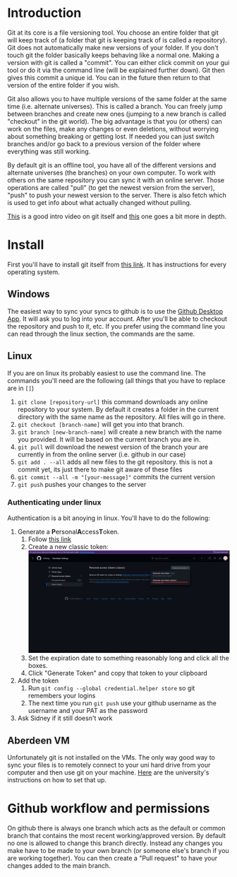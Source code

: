 # Introduction

Git at its core is a file versioning tool. You choose an entire folder that git will keep track of (a folder that git is keeping track of is called a repository). Git does not automatically make new versions of your folder. If you don't touch git the folder basically keeps behaving like a normal one. Making a version with git is called a "commit". You can either click commit on your gui tool or do it via the command line (will be explained further down). Git then gives this commit a unique id. You can in the future then return to that version of the entire folder if you wish.   
   
Git also allows you to have multiple versions of the same folder at the same time (i.e. alternate universes). This is called a branch. You can freely jump between branches and create new ones (jumping to a new branch is called "checkout" in the git world). The big advantage is that you (or others) can work on the files, make any changes or even deletions, without worrying about something breaking or getting lost. If needed you can just switch branches and/or go back to a previous version of the folder where everything was still working. 

By default git is an offline tool, you have all of the different versions and alternate universes (the branches) on your own computer. To work with others on the same repository you can sync it with an online server. Those operations are called "pull" (to get the newest version from the server), "push" to push your newest version to the server. There is also fetch which is used to get info about what actually changed without pulling.

[This](https://www.youtube.com/watch?v=hwP7WQkmECE) is a good intro video on git itself and [this](https://www.youtube.com/watch?v=HkdAHXoRtos) one goes a bit more in depth.

# Install

First you'll have to install git itself from [this link](https://git-scm.com/downloads). It has instructions for every operating system.

## Windows

The easiest way to sync your syncs to github is to use the [Github Desktop App](https://desktop.github.com/). It will ask you to log into your account. After you'll be able to checkout the repository and push to it, etc. If you prefer using the command line you can read through the linux section, the commands are the same.

## Linux

If you are on linux its probably easiest to use the command line. The commands you'll need are the following (all things that you have to replace are in `[]`)

1. `git clone [repository-url]` this command downloads any online repository to your system. By default it creates a folder in the current directory with the same name as the repository. All files will go in there.
2. `git checkout [branch-name]` will get you into that branch.
3. `git branch [new-branch-name]` will create a new branch with the name you provided. It will be based on the current branch you are in.
4. `git pull` will download the newest version of the branch your are currently in from the online server (i.e. github in our case)
5. `git add . --all` adds all new files to the git repository. this is not a commit yet, its just there to make git aware of these files
6. `git commit --all -m "[your-message]"` commits the current version
7. `git push` pushes your changes to the server

### Authenticating under linux

Authentication is a bit anoying in linux. You'll have to do the following:

1. Generate a **P**ersonal**A**ccess**T**oken.
    1. Follow [this link](https://github.com/settings/tokens)
    2. Create a new classic token: ![Create new token](.attachments/image.png)
    3. Set the expiration date to something reasonably long and click all the boxes.
    4. Click "Generate Token" and copy that token to your clipboard
2. Add the token
    1. Run `git config --global credential.helper store` so git remembers your logins
    2. The next time you run `git push` use your github username as the username and your PAT as the password
3. Ask Sidney if it still doesn't work

## Aberdeen VM

Unfortunately git is not installed on the VMs. The only way good way to sync your files is to remotely connect to your uni hard drive from your computer and then use git on your machine. [Here](https://www.abdn.ac.uk/toolkit/documents/uploads/winscp-home-drive-mar-2022.pdf) are the university's instructions on how to set that up.

# Github workflow and permissions

On github there is always one branch which acts as the default or common branch that contains the most recent working/approved version. By default no one is allowed to change this branch directly. Instead any changes you make have to be made to your own branch (or someone else's branch if you are working together). You can then create a "Pull request" to have your changes added to the main branch.

